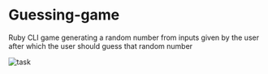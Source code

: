 # Guessing-game
Ruby CLI game generating a random number from inputs given by the user after which the user should guess that random number

![task](https://github.com/The-Flying-Dev/Guessing-game/blob/main/guessing%20game.png)
